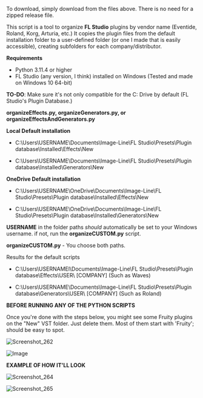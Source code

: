 To download, simply download from the files above. There is no need for a zipped release file.

This script is a tool to organize **FL Studio** plugins by vendor name (Eventide, Roland, Korg, Arturia, etc.) It copies the plugin files from the default installation folder to a user-defined folder (or one I made that is easily accessible), creating subfolders for each company/distributor.


**Requirements**

- Python 3.11.4 or higher
- FL Studio (any version, I think) installed on Windows (Tested and made on Windows 10 64-bit)


**TO-DO**: Make sure it's not only compatible for the C: Drive by default (FL Studio's Plugin Database.)


**organizeEffects.py, organizeGenerators.py, or organizeEffectsAndGenerators.py**

**Local Default installation** 
- C:\Users\USERNAME\Documents\Image-Line\FL Studio\Presets\Plugin database\Installed\Effects\New

- C:\Users\USERNAME\Documents\Image-Line\FL Studio\Presets\Plugin database\Installed\Generators\New

**OneDrive Default installation** 
- C:\Users\USERNAME\OneDrive\Documents\Image-Line\FL Studio\Presets\Plugin database\Installed\Effects\New

- C:\Users\USERNAME\OneDrive\Documents\Image-Line\FL Studio\Presets\Plugin database\Installed\Generators\New


**USERNAME** in the folder paths _should_ automatically be set to your Windows username. if not, run the **organizeCUSTOM.py** script.

**organizeCUSTOM.py** - You choose both paths.

Results for the default scripts

- C:\Users\USERNAMEl\Documents\Image-Line\FL Studio\Presets\Plugin database\Effects\USER\ [COMPANY] (Such as Waves)

- C:\Users\USERNAME\Documents\Image-Line\FL Studio\Presets\Plugin database\Generators\USER\ [COMPANY] (Such as Roland)


**BEFORE RUNNING ANY OF THE PYTHON SCRIPTS**

Once you're done with the steps below, you might see some Fruity plugins on the "New" VST folder. 
Just delete them. Most of them start with 'Fruity'; should be easy to spot.

![Screenshot_262](https://github.com/Magabes/FL-Studio-Automatic-Plugin-Organizer/assets/90144228/51fcb389-2149-4e71-b40b-65bd48920aa6)

![Image](https://user-images.githubusercontent.com/90144228/250405164-f7ed76cf-6bae-4df3-82e9-17b6d5db599b.png)


**EXAMPLE OF HOW IT'LL LOOK**

![Screenshot_264](https://github.com/Magabes/FL-Studio-Automatic-Plugin-Organizer/assets/90144228/697d62fa-220c-4220-9794-d31b4daa4227)

![Screenshot_265](https://github.com/Magabes/FL-Studio-Automatic-Plugin-Organizer/assets/90144228/7681a2db-1541-4d35-914a-23f341b2c5d8)



